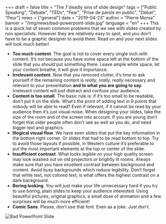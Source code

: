 +++
draft = false
title = "The 7 deadly sins of slide design"
tags = ["Public Speaking", "Debate", "TEDx", "Fear", "Prise de parole en public", "Débat", "Peur"]
news = ["general"]
date = "2019-04-23"
author = "Pierre Morsa"
banner = "/img/news/bad-powerpoint-slide.jpg"
language = "en"
+++
This is a quick list of seven common problems that we see with slides created by non specialists. However they are relatively easy to spot, and you don’t have to be a graphic designer to avoid them. Read on and your next slides will look much better!

- **Too much content**. The goal is not to cover every single inch with content. It’s not because you have some space left at the bottom of the slide that you *should* put something there. Leave ample white space, let your content breathe, it will give it importance.
- **Irrelevant content**. Now that you removed clutter, it’s time to ask yourself if the remaining content is *really, really, really* necessary and relevant to your presentation **and to what you are going to say**. Irrelevant content will just distract and confuse your audience.
- **Content is too small**. The basic rule is: if it’s too small to be readable, don’t put it on the slide. What’s the point of adding text in 9 points that nobody will be able to read? Even if relevant, if it cannot be read by your audience then it’s just visual noise. When designing your slides, take the size of the room and of the screen into account. If you are young don’t forget that older people often don’t see as well as you do, and need bigger text and graphics.
- **Illogical visual flow**. We have seen slides that put the key information in the bottom right corner. Or slides that had to be read bottom to top. Try to avoid those layouts if possible, in Western culture it’s preferable to put the most important elements at the top or center of the slide.
- **Insufficient contrast**. What looks legible on your high quality screen may look washed out on old projectors or brightly lit rooms. Always make sure that you have excellent contrast between background and content. Avoid busy backgrounds which reduce legibility. Don’t forget that white text, not colored text, is what offers the highest contrast on a dark background.
- **Boring looking**. You will just make your life unnecessary hard if you try to use boring, plain slides to keep your audience interested. Using beautiful pictures, original graphics, a small dose of animation and a few surprises will be much more efficient!
- **Comic Sans**. Please, don’t use that font. Even as a joke. Just don’t.

![Bad PowerPoint Slide](/img/news/bad-powerpoint-slide.jpg)